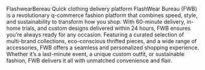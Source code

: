 FlashwearBereau
Quick clothing delivery platform
FlashWear Bureau (FWB) is a revolutionary q-commerce fashion platform that combines speed, style, and sustainability to transform how you shop. With 60-minute delivery, in-home trials, and custom designs delivered within 24 hours, FWB ensures you’re always ready for any occasion. Featuring a curated selection of multi-brand collections, eco-conscious thrifted pieces, and a wide range of accessories, FWB offers a seamless and personalized shopping experience. Whether it’s a last-minute event, a unique custom outfit, or sustainable fashion, FWB delivers it all with unmatched convenience and flair.
